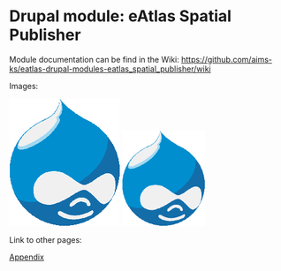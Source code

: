 # Drupal module: eAtlas Spatial Publisher

Module documentation can be find in the Wiki: https://github.com/aims-ks/eatlas-drupal-modules-eatlas_spatial_publisher/wiki

Images:

![Drupal](docs/img/drupal_small.png)
<img src="docs/img/drupal_small.png" width="150" />

Link to other pages:

[Appendix](docs/appendix.md)
